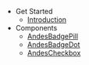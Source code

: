 - Get Started
  * [Introduction](/)
- Components
  * [AndesBadgePill](/badge/AndesBadgePill.md)
  * [AndesBadgeDot](/badge/AndesBadgeDot.md)
  * [AndesCheckbox](/checkbox/AndesCheckbox.md)